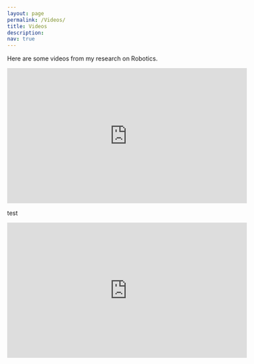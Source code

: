```yaml
---
layout: page
permalink: /Videos/
title: Videos 
description:
nav: true
---
```


Here are some videos from my research on Robotics.


<!-- #### **A Differentiable Dynamic Modeling Approach to Integrated Motion Planning and Actuator Physical Design for Mobile Manipulators**
<p style="margin-bottom:0.5cm; margin-left: 0.5cm"> </p>
<b>Zehui Lu</b>, Yebin Wang<br />
Journal of Field Robotics, 2024 <br />
[[PDF]](https://onlinelibrary.wiley.com/doi/abs/10.1002/rob.22394){:target="_blank"}

<div class="row mt-3">
    <div class="col-sm mt-3 mt-md-0">
        {% include video.liquid path="https://vimeo.com/1032336085" class="img-fluid rounded z-depth-1" %}
    </div>
</div>


<div class="row mt-3">
    <div class="col-sm mt-3 mt-md-0">
        <iframe src="https://vimeo.com/1032336085" 
                class="img-fluid rounded z-depth-1"
                frameborder="0" allow="autoplay; fullscreen" allowfullscreen>
        </iframe>
    </div>
</div> -->



<!-- <div class="row mt-3">
    <div class="col-sm mt-3 mt-md-0">
        {% include video.liquid path="https://youtu.be/bT5-EjS9rAk?si=VtOYi0l2I9d-6c1H" class="img-fluid rounded z-depth-1" %}
    </div>
</div> -->

<iframe width="560" height="315" src="https://www.youtube.com/embed/bT5-EjS9rAk?si=4wv_e8ATBrCszWfr" title="YouTube video player" frameborder="0" allow="accelerometer; autoplay; clipboard-write; encrypted-media; gyroscope; picture-in-picture; web-share" referrerpolicy="strict-origin-when-cross-origin" allowfullscreen></iframe>


test

<iframe width="560" height="315" src="https://www.youtube.com/embed/-3WkRDwjgGo?si=vQ9QNKfzoQIaxMgc" title="YouTube video player" frameborder="0" allow="accelerometer; autoplay; clipboard-write; encrypted-media; gyroscope; picture-in-picture; web-share" referrerpolicy="strict-origin-when-cross-origin" allowfullscreen></iframe>


<!-- <div class="row mt-3">
    <div class="col-sm mt-3 mt-md-0">
        <iframe src="https://vimeo.com/1032336085" 
                class="img-fluid rounded z-depth-1"
                frameborder="0" allow="autoplay; fullscreen" allowfullscreen>
        </iframe>
    </div>
</div> -->

<!-- <div class="row mt-3">
    <div class="col-sm mt-3 mt-md-0">
        <iframe src="https://youtu.be/bT5-EjS9rAk?si=VtOYi0l2I9d-6c1H" 
                class="img-fluid rounded z-depth-1"
                frameborder="0" allow="autoplay; fullscreen" allowfullscreen>
        </iframe>
    </div>
</div> -->


<!-- #### **Enhanced Agility and Safety in Mobile Manipulators through Centroidal Momentum-Based Motion Planning**
<p style="margin-bottom:0.5cm; margin-left: 0.5cm"> </p>
Min Dai, <b>Zehui Lu</b>, Na Li, Yebin Wang<br />
Under Review, 2025 European Control Conference (ECC) <br />
[[PDF]](https://onlinelibrary.wiley.com/doi/abs/10.1002/rob.22394){:target="_blank"}
<div class="row mt-3">
    <div class="col-sm mt-3 mt-md-0">
        {% include video.liquid path="https://vimeo.com/1027881425" class="img-fluid rounded z-depth-1" %}
    </div>
</div> -->


